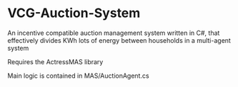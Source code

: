 # VCG-Auction-System

An incentive compatible auction management system written in C#, that effectively divides KWh lots of energy between households in a multi-agent system

Requires the ActressMAS library

Main logic is contained in MAS/AuctionAgent.cs
